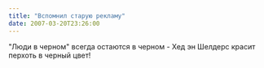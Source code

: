 ```yaml
---
title: "Вспомнил старую рекламу"
date: 2007-03-20T23:26:00
---
```


"Люди в черном" всегда остаются в черном - Хед эн Шелдерс красит перхоть в черный цвет!

